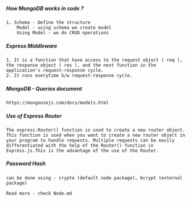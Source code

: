 ##### How MongoDB works in code ?

    1. Schema - Define the structure
        Model - using schema we create model
        Using Model - we do CRUD operations

##### Express Middleware

    1. It is a function that have access to the request object ( req ), the response object ( res ), and the next function in the application's request-response cycle.
    2. It runs everytime b/w request-response cycle.

##### MongoDB - Queries document

    https://mongoosejs.com/docs/models.html

##### Use of Express Router

    The express.Router() function is used to create a new router object. This function is used when you want to create a new router object in your program to handle requests. Multiple requests can be easily differentiated with the help of the Router() function in Express.js.This is the advantage of the use of the Router.

##### Password Hash

    can be done using - crypto (default node package), bcrypt (external package)

`Read more - check Node.md`